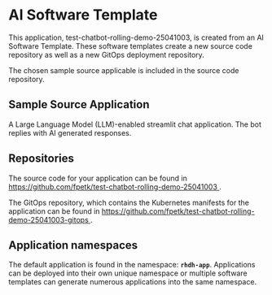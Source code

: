 # AI Software Template

This application, test-chatbot-rolling-demo-25041003, is created from an AI Software Template. These software templates create a new source code repository as well as a new GitOps deployment repository.

The chosen sample source applicable is included in the source code repository.

## Sample Source Application

A Large Language Model (LLM)-enabled streamlit chat application. The bot replies with AI generated responses.

## Repositories

The source code for your application can be found in [https://github.com/fpetk/test-chatbot-rolling-demo-25041003 ](https://github.com/fpetk/test-chatbot-rolling-demo-25041003 ).
 
The GitOps repository, which contains the Kubernetes manifests for the application can be found in 
[https://github.com/fpetk/test-chatbot-rolling-demo-25041003-gitops ](https://github.com/fpetk/test-chatbot-rolling-demo-25041003-gitops ). 

## Application namespaces 

The default application is found in the namespace: **`rhdh-app`**. Applications can be deployed into their own unique namespace or multiple software templates can generate numerous applications into the same namespace.